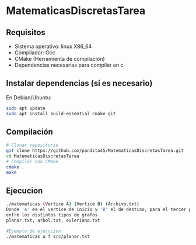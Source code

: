 # MatematicasDiscretasTarea
## Requisitos
- Sistema operativo: linux X86_64
- Compilador: Gcc
- CMake (Herramienta de compilación)
- Dependencias necesarias para compilar en c

## Instalar dependencias (si es necesario)
En Debian/Ubuntu:
```bash
sudo apt update
sudo apt install build-essential cmake git
```
## Compilación
```bash
# Clonar repositorio
git clone https://github.com/pandita45/MatematicasDiscretasTarea.git
cd MatematicasDiscretasTarea
# Compilar con CMake
cmake . 
make
```
## Ejecucion
```bash
./matematicas (Vertice A) (Vertice B) (Archivo.txt)
Donde 'A' es el vertice de inicio y 'B' el de destino, para el tercer parametro se puede seleccionar
entre los distintos tipos de grafos
planar.txt, arbol.txt, euleriano.txt

#Ejemplo de ejecucion
./matematicas a f src/planar.txt
```
